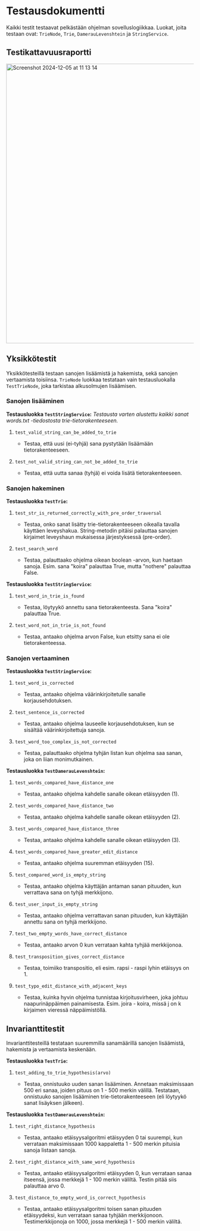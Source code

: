 # Testausdokumentti

Kaikki testit testaavat pelkästään ohjelman sovelluslogiikkaa. Luokat, joita testaan ovat: `TrieNode`, `Trie`, `DamerauLevenshtein` ja `StringService`.

## Testikattavuusraportti

<img width="752" alt="Screenshot 2024-12-05 at 11 13 14" src="https://github.com/user-attachments/assets/fd564248-01d7-451f-b905-2c985a064fe9">

## Yksikkötestit

Yksikkötesteillä testaan sanojen lisäämistä ja hakemista, sekä sanojen vertaamista toisiinsa. `TrieNode` luokkaa testataan vain testausluokalla `TestTrieNode`, joka tarkistaa alkusolmujen lisäämisen.

### Sanojen lisääminen

<b>Testausluokka `TestStringService`:</b>
<i>Testausta varten alustettu kaikki sanat words.txt -tiedostosta trie-tietorakenteeseen.</i>

1. `test_valid_string_can_be_added_to_trie`

   - Testaa, että uusi (ei-tyhjä) sana pystytään lisäämään tietorakenteeseen.

2. `test_not_valid_string_can_not_be_added_to_trie`

   - Testaa, että uutta sanaa (tyhjä) ei voida lisätä tietorakenteeseen.

### Sanojen hakeminen

<b>Testausluokka `TestTrie`:</b>

1. `test_str_is_returned_correctly_with_pre_order_traversal`

   - Testaa, onko sanat lisätty trie-tietorakenteeseen oikealla tavalla käyttäen leveyshakua. String-metodin pitäisi palauttaa sanojen kirjaimet leveyshaun mukaisessa järjestyksessä (pre-order).

2. `test_search_word`

   - Testaa, palauttaako ohjelma oikean boolean -arvon, kun haetaan sanoja. Esim. sana "koira" palauttaa True, mutta "nothere" palauttaa False.

<b>Testausluokka `TestStringService`:</b>

1. `test_word_in_trie_is_found`

   - Testaa, löytyykö annettu sana tietorakenteesta. Sana "koira" palauttaa True.

2. `test_word_not_in_trie_is_not_found`

   - Testaa, antaako ohjelma arvon False, kun etsitty sana ei ole tietorakenteessa.

### Sanojen vertaaminen

<b>Testausluokka `TestStringService`:</b>

1. `test_word_is_corrected`

   - Testaa, antaako ohjelma väärinkirjoitetulle sanalle korjausehdotuksen.

2. `test_sentence_is_corrected`

   - Testaa, antaako ohjelma lauseelle korjausehdotuksen, kun se sisältää väärinkirjoitettuja sanoja.

3. `test_word_too_complex_is_not_corrected`

   - Testaa, palauttaako ohjelma tyhjän listan kun ohjelma saa sanan, joka on liian monimutkainen.

<b>Testausluokka `TestDamerauLevenshtein`:</b>

1. `test_words_compared_have_distance_one`

   - Testaa, antaako ohjelma kahdelle sanalle oikean etäisyyden (1).

2. `test_words_compared_have_distance_two`

   - Testaa, antaako ohjelma kahdelle sanalle oikean etäisyyden (2).

3. `test_words_compared_have_distance_three`

   - Testaa, antaako ohjelma kahdelle sanalle oikean etäisyyden (3).

4. `test_words_compared_have_greater_edit_distance`

   - Testaa, antaako ohjelma suuremman etäisyyden (15).

5. `test_compared_word_is_empty_string`

   - Testaa, antaako ohjelma käyttäjän antaman sanan pituuden, kun verrattava sana on tyhjä merkkijono.

6. `test_user_input_is_empty_string`

   - Testaa, antaako ohjelma verrattavan sanan pituuden, kun käyttäjän annettu sana on tyhjä merkkijono.

7. `test_two_empty_words_have_correct_distance`

   - Testaa, antaako arvon 0 kun verrataan kahta tyhjää merkkijonoa.

8. `test_transposition_gives_correct_distance`

   - Testaa, toimiiko transpositio, eli esim. rapsi - raspi lyhin etäisyys on 1.

9. `test_typo_edit_distance_with_adjacent_keys`

   - Testaa, kuinka hyvin ohjelma tunnistaa kirjoitusvirheen, joka johtuu naapurinäppäimen painamisesta. Esim. joira - koira, missä j on k kirjaimen vieressä näppäimistöllä.

## Invarianttitestit

Invarianttitesteillä testataan suuremmilla sanamäärillä sanojen lisäämistä, hakemista ja vertaamista keskenään.

<b>Testausluokka `TestTrie`:</b>

1. `test_adding_to_trie_hypothesis(arvo)`

   - Testaa, onnistuuko uuden sanan lisääminen. Annetaan maksimissaan 500 eri sanaa, joiden pituus on 1 - 500 merkin välillä. Testataan, onnistuuko sanojen lisääminen trie-tietorakenteeseen (eli löytyykö sanat lisäyksen jälkeen).

<b>Testausluokka `TestDamerauLevenshtein`:</b>

1. `test_right_distance_hypothesis`

   - Testaa, antaako etäisyysalgoritmi etäisyyden 0 tai suurempi, kun verrataan maksimissaan 1000 kappaletta 1 - 500 merkin pituisia sanoja listaan sanoja.

2. `test_right_distance_with_same_word_hypothesis`

   - Testaa, antaako etäisyysalgoritmi etäisyyden 0, kun verrataan sanaa itseensä, jossa merkkejä 1 - 100 merkin väliltä. Testin pitää siis palauttaa arvo 0.

3. `test_distance_to_empty_word_is_correct_hypothesis`

   - Testaa, antaako etäisyysalgoritmi toisen sanan pituuden etäisyydeksi, kun verrataan sanaa tyhjään merkkijonoon. Testimerkkijonoja on 1000, jossa merkkejä 1 - 500 merkin väliltä.
